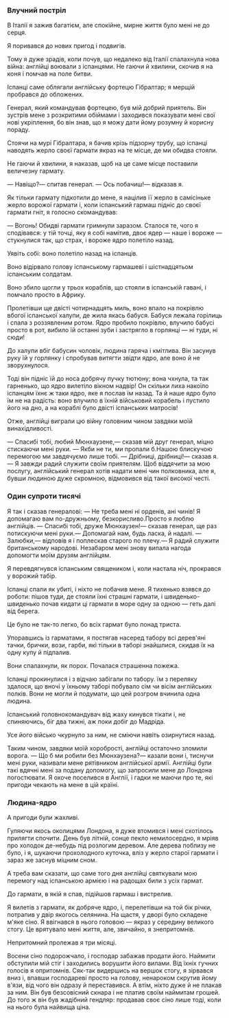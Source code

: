 ### Влучний постріл

В Італії я зажив багатієм, але спокійне, мирне життя було мені не до серця.

Я поривався до нових пригод і подвигів.

Тому я дуже зрадів, коли почув, що недалеко від Італії спалахнула нова війна: англійці воювали з іспанцями.
Не гаючи й хвилини, скочив я на коня і помчав на поле битви.

Іспанці саме облягали англійську фортецю Гібралтар; я мерщій пробрався до обложених.

Генерал, який командував фортецею, був мій добрий приятель.
Він зустрів мене з розкритими обіймами і заходився показувати мені свої нові укріплення, бо він знав, що я можу дати йому розумну й корисну пораду.

Стоячи на мурі Гібралтара, я бачив крізь підзорну трубу, що іспанці наводять жерло своєї ґармати якраз на те місце, де ми обидва стояли.

Не гаючи й хвилини, я наказав, щоб на це саме місце поставили величезну гармату.

— Навіщо?— спитав генерал.
— Ось побачиш!— відказав я.

Як тільки гармату підкотили до мене, я націлив її жерло в самісіньке жерло ворожої гармати і, коли іспанський гармаш підніс до своєї гармати гніт, я голосно скомандував:

— Вогонь!
Обидві гармати гримнули заразом.
Сталося те, чого я сподівався: у тій точці, яку я собі намітив, двоє ядер — наше і вороже — стукнулися так, що страх, і вороже ядро полетіло назад.

Уявіть собі: воно полетіло назад на іспанців.

Воно відірвало голову іспанському гармашеві і шістнадцятьом іспанським солдатам.

Воно збило щогли у трьох кораблів, що стояли в іспанській гавані, і помчало просто в Африку.

Пролетівши ще двісті чотирнадцять миль, воно впало на покрівлю вбогої іспанської халупи, де жила якась бабуся.
Бабуся лежала горілиць і спала з роззявленим ротом.
Ядро пробило покрівлю, влучило бабусі просто в рот, вибило їй останні зуби і застрягло в горлянці — ні туди, ні сюди!

До халупи вбіг бабусин чоловік, людина гаряча і кмітлива.
Він засунув руку їй у горлянку і спробував витягти звідти ядро, але воно й не зворухнулося.

Тоді він підніс їй до носа добрячу пучку тютюну; вона чхнула, та так гарненько, що ядро вилетіло вікном надвір!
Он скільки лиха накоїло іспанцям їхнє ж таки ядро, яке я послав їм назад.
Та й наше ядро було їм не на радість: воно влучило в їхній військовий корабель і пустило його на дно, а на кораблі було двісті іспанських матросів!

Отже, англійці виграли цю війну головним чином завдяки моїй винахідливості.

— Спасибі тобі, любий Мюнхаузене,— сказав мій друг генерал, міцно стискаючи мені руки.
— Якби не ти, ми пропали б.Нашою блискучою перемогою ми завдячуємо лише тобі.
— Дрібниці, дрібниці!— сказав я.— Я завжди радий служити своїм приятелям.
Щоб віддячити за мою послугу, англійський генерал хотів надати мені чин полковника, але я, бувши людиною дуже скромною, відмовився від такої високої честі.

### Один супроти тисячі

Я так і сказав генералові: — Не треба мені ні орденів, ані чинів!
Я допомагаю вам по-дружньому, безкорисливо.Просто я люблю англійців.
— Спасибі тобі, друже Мюнхаузен!— сказав генерал, ще раз потискуючи мені руки.— Допомагай нам, будь ласка, й надалі.
— Залюбки,— відповів я і поплескав старого по плечу.— Я радий служити британському народові.
Незабаром мені знову випала нагода допомогти моїм друзям англійцям.

Я перевдягнувся іспанським священиком і, коли настала ніч, прокрався у ворожий табір.

Іспанці спали як убиті, і ніхто не побачив мене.
Я тихенько взявся до роботи: пішов туди, де стояли їхні страшні гармати, і швиденько-швиденько почав кидати ці гармати в море одну за одною — геть далі від берега.

Це було не так-то легко, бо всіх гармат було понад триста.

Упоравшись із гарматами, я постягав насеред табору всі дерев'яні тачки, брички, вози, гарби, які тільки в таборі знайшлися, скидав їх на одну купу й підпалив.

Вони спалахнули, як порох.
Почалася страшенна пожежа.

Іспанці прокинулися і з відчаю забігали по табору.
їм з переляку здалося, що вночі у їхньому таборі побувало сім чи вісім англійських полків.
Вони не могли й подумати, що цей розгром вчинила одна людина.

Іспанський головнокомандувач від жаху кинувся тікати і, не спиняючись, біг два тижні, аж поки добіг до Мадріда.

Усе його військо чкурнуло за ним, не сміючи навіть озирнутися назад.

Таким чином, завдяки моїй хоробрості, англійці остаточно зломили ворога.
— Що б ми робили без Мюнхаузена?— казали вони і, тиснучи мені руки, називали мене рятівником англійської армії.
Англійці були такі вдячні мені за подану допомогу, що запросили мене до Лондона погостювати.
Я охоче поселився в Англії, і гадки не маючи про те, які пригоди чекають на мене в цій країні.

### Людина-ядро

А пригоди були жахливі.

Гуляючи якось околицями Лондона, я дуже втомився і мені схотілось прилягти спочити.
День був літній, сонце пекло немилосердно, я мріяв про холодок де-небудь під розлогим деревом.
Але дерева поблизу не було, і я, шукаючи прохолодного куточка, вліз у жерло старої гармати і зараз же заснув міцним сном.

А треба вам сказати, що саме того дня англійці святкували мою перемогу над іспанською армією і на радощах били з усіх гармат.

До гармати, в якій я спав, підійшов гармаш і вистрелив.

Я вилетів з гармати, як добряче ядро, і, перелетівши на той бік річки, потрапив у двір якогось селянина.
На щастя, у дворі було складене м'яке сіно.
Я ввігнався в нього головою — якраз у середину великого стогу.
Це врятувало мені життя, але, звичайно, я знепритомнів.

Непритомний пролежав я три місяці.

Восени сіно подорожчало, і господар забажав продати його.
Наймити обступили мій стіг і заходились ворушити його вилами.
Від їхніх гучних голосів я опритомнів.
Сяк-так видершись на вершок стогу, я зірвався вниз і, впавши господареві просто на голову, ненароком скрутив йому в'язи, від чого він одразу й переставився.
А втім, ніхто дуже й не плакав за ним.
Він був безсовісний скнара і не платив своїм наймитам грошей.
До того ж він був жадібний гендляр: продавав своє сіно лише тоді, коли на нього була найвища ціна.
